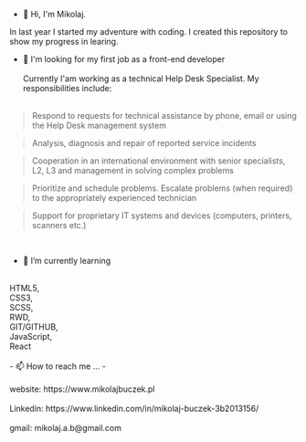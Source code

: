 - 👋 Hi, I'm Mikolaj. 

In last year I started my adventure with coding. I created this repository to show my progress in learing.
</br>
- 👀 I'm looking for my first job as a front-end developer
</br></br>
Currently I'am working as a technical Help Desk Specialist. My responsibilities include:
</br></br>

> Respond to requests for technical assistance by phone, email or using the
Help Desk management system

> Analysis, diagnosis and repair of reported service incidents

> Cooperation in an international environment with senior specialists, L2,
L3 and management in solving complex problems

> Prioritize and schedule problems. Escalate problems (when required) to
the appropriately experienced technician

> Support for proprietary IT systems and devices (computers, printers,
scanners etc.)
</br>


- 🌱 I’m currently learning 
</br>
HTML5, </br>
CSS3, </br>
SCSS, </br>
RWD, </br>
GIT/GITHUB, </br>
JavaScript, </br>
React
</br></br>
- 📫 How to reach me ...
- </br></br>
website: https://www.mikolajbuczek.pl
</br></br>
Linkedin: https://www.linkedin.com/in/mikolaj-buczek-3b2013156/
</br></br>
gmail: mikolaj.a.b@gmail.com

